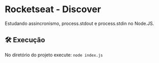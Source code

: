 # Rocketseat - Discover
Estudando assincronismo, process.stdout e process.stdin no Node.JS.

## 🛠 Execução
No diretório do projeto execute: `node index.js`


